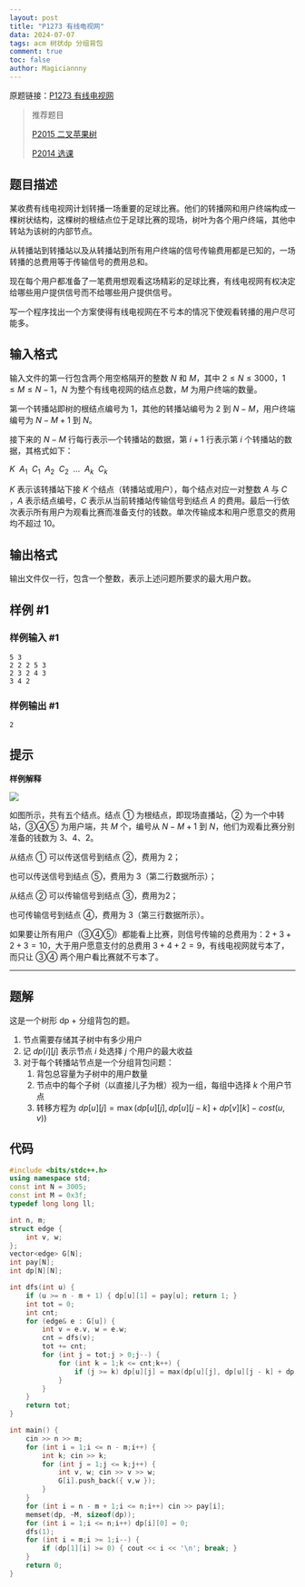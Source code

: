 ```yaml
---
layout: post
title: "P1273 有线电视网"
data: 2024-07-07
tags: acm 树状dp 分组背包
comment: true
toc: false
author: Magiciannny
---
```


原题链接：[P1273 有线电视网](https://www.luogu.com.cn/problem/P1273) 

> 推荐题目
>
> [P2015 二叉苹果树](https://www.luogu.com.cn/problem/P2015) 
>
> [P2014 选课](https://www.luogu.com.cn/problem/P2014) 
>

## 题目描述

某收费有线电视网计划转播一场重要的足球比赛。他们的转播网和用户终端构成一棵树状结构，这棵树的根结点位于足球比赛的现场，树叶为各个用户终端，其他中转站为该树的内部节点。

从转播站到转播站以及从转播站到所有用户终端的信号传输费用都是已知的，一场转播的总费用等于传输信号的费用总和。

现在每个用户都准备了一笔费用想观看这场精彩的足球比赛，有线电视网有权决定给哪些用户提供信号而不给哪些用户提供信号。

写一个程序找出一个方案使得有线电视网在不亏本的情况下使观看转播的用户尽可能多。

## 输入格式

输入文件的第一行包含两个用空格隔开的整数 $N$ 和 $M$，其中 $2 \le N \le 3000$，$1 \le M \le N-1$，$N$ 为整个有线电视网的结点总数，$M$ 为用户终端的数量。

第一个转播站即树的根结点编号为 $1$，其他的转播站编号为 $2$ 到 $N-M$，用户终端编号为 $N-M+1$ 到 $N$。

接下来的 $N-M$ 行每行表示—个转播站的数据，第 $i+1$ 行表示第 $i$ 个转播站的数据，其格式如下：

$K \ \ A_1 \ \ C_1 \ \ A_2 \ \ C_2 \ \ \ldots \ \ A_k \ \ C_k$

$K$ 表示该转播站下接 $K$ 个结点（转播站或用户），每个结点对应一对整数 $A$ 与 $C$ ，$A$ 表示结点编号，$C$ 表示从当前转播站传输信号到结点 $A$ 的费用。最后一行依次表示所有用户为观看比赛而准备支付的钱数。单次传输成本和用户愿意交的费用均不超过 10。

## 输出格式

输出文件仅一行，包含一个整数，表示上述问题所要求的最大用户数。

## 样例 #1

### 样例输入 #1

```
5 3
2 2 2 5 3
2 3 2 4 3
3 4 2
```

### 样例输出 #1

```
2
```

## 提示

**样例解释**

![](https://cdn.luogu.com.cn/upload/image_hosting/7yj4u55m.png)

如图所示，共有五个结点。结点 ① 为根结点，即现场直播站，② 为一个中转站，③④⑤ 为用户端，共 $M$ 个，编号从 $N-M+1$ 到 $N$，他们为观看比赛分别准备的钱数为 $3$、$4$、$2$。

从结点 ① 可以传送信号到结点 ②，费用为 $2$；

也可以传送信号到结点 ⑤，费用为 $3$（第二行数据所示）；

从结点 ② 可以传输信号到结点 ③，费用为$2$；

也可传输信号到结点 ④，费用为 $3$（第三行数据所示）。

如果要让所有用户（③④⑤）都能看上比赛，则信号传输的总费用为：$2+3+2+3=10$，大于用户愿意支付的总费用 $3+4+2=9$，有线电视网就亏本了，而只让 ③④ 两个用户看比赛就不亏本了。

---

## 题解

这是一个树形 dp + 分组背包的题。

1. 节点需要存储其子树中有多少用户
2. 记 $dp[i][j]$ 表示节点 $i$ 处选择 $j$ 个用户的最大收益
3. 对于每个转播站节点是一个分组背包问题：
    1. 背包总容量为子树中的用户数量
    2. 节点中的每个子树（以直接儿子为根）视为一组，每组中选择 $k$ 个用户节点
    3. 转移方程为 $dp[u][j]=\max(dp[u][j], dp[u][j-k]+dp[v][k]-cost(u,v))$ 

## 代码

```c++
#include <bits/stdc++.h>
using namespace std;
const int N = 3005;
const int M = 0x3f;
typedef long long ll;

int n, m; 
struct edge {
    int v, w;
};
vector<edge> G[N];
int pay[N];
int dp[N][N];

int dfs(int u) {
    if (u >= n - m + 1) { dp[u][1] = pay[u]; return 1; }
    int tot = 0;
    int cnt;
    for (edge& e : G[u]) {
        int v = e.v, w = e.w;
        cnt = dfs(v);
        tot += cnt;
        for (int j = tot;j > 0;j--) {
            for (int k = 1;k <= cnt;k++) {
                if (j >= k) dp[u][j] = max(dp[u][j], dp[u][j - k] + dp[v][k] - w);
            }
        }
    }
    return tot;
}

int main() {
    cin >> n >> m;
    for (int i = 1;i <= n - m;i++) {
        int k; cin >> k;
        for (int j = 1;j <= k;j++) {
            int v, w; cin >> v >> w;
            G[i].push_back({ v,w });
        }
    }
    for (int i = n - m + 1;i <= n;i++) cin >> pay[i];
    memset(dp, ~M, sizeof(dp));
    for (int i = 1;i <= n;i++) dp[i][0] = 0;
    dfs(1);
    for (int i = m;i >= 1;i--) {
        if (dp[1][i] >= 0) { cout << i << '\n'; break; }
    }
    return 0;
}
```

